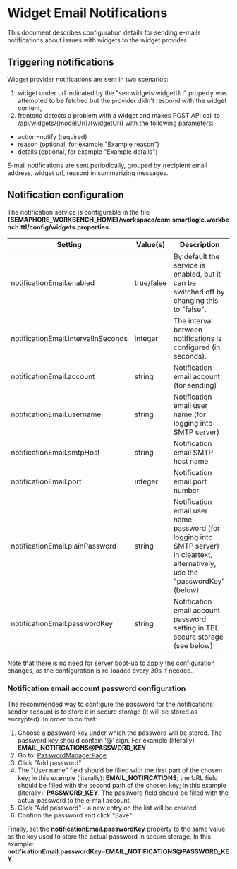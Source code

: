 # Widget Email Notifications

This document describes configuration details for sending e-mails notifications about issues with
widgets to the widget provider.

## Triggering notifications

Widget provider notifications are sent in two scenarios:

1. widget under url indicated by the "semwidgets:widgetUrl" property was attempted to be fetched
but the provider didn't respond with the widget content,
1. frontend detects a problem with a widget and makes POST API call to
<host>/api/widgets/{modelUri}/{widgetUri} with the following parameters:
  + action=notify (required)
  + reason (optional, for example "Example reason")
  + details (optional, for example "Example details")

E-mail notifications are sent periodically, grouped by (recipient email address, widget url, reason)
in summarizing messages.

## Notification configuration

The notification service is configurable in the file 
**{SEMAPHORE_WORKBENCH_HOME}/workspace/com.smartlogic.workbench.ttl/config/widgets.properties**

| Setting | Value(s) | Description |
|---------|----------|-------------|
| notificationEmail.enabled | true/false | By default the service is enabled, but it can be switched off by changing this to "false". |
| notificationEmail.intervalInSeconds | integer | The interval between notifications is configured (in seconds). |
| notificationEmail.account | string | Notification email account (for sending) |
| notificationEmail.username | string | Notification email user name (for logging into SMTP server) |
| notificationEmail.smtpHost | string | Notification email SMTP host name |
| notificationEmail.port | integer | Notification email port number |
| notificationEmail.plainPassword | string | Notification email user name password (for logging into SMTP server) in cleartext, alternatively, use the "passwordKey" (below) |
| notificationEmail.passwordKey | string | Notification email account password setting in TBL secure storage (see below) | 

Note that there is no need for server boot-up to apply the configuration changes, as the configuration is
re-loaded every 30s if needed.

### Notification email account password configuration

The recommended way to configure the password for the notifications' sender account
is to store it in secure storage (it will be stored as encrypted). In order to do that:

1. Choose a password key under which the password will be stored. The password key should
contain '@' sign. For example (literally) **EMAIL\_NOTIFICATIONS@PASSWORD\_KEY**.
1. Go to: [PasswordManagerPage](http://localhost:9080/tbl/swp?_viewClass=pwadmin:PasswordManagerPage)
1. Click "Add password"
1. The "User name" field should be filled with the first part of the chosen key; in this example (literally):
**EMAIL\_NOTIFICATIONS**; the URL field should be filled with the second path of the chosen key;
in this example (literally): **PASSWORD\_KEY**. The password field should be filled with the actual password
to the e-mail account.
1. Click "Add password" - a new entry on the list will be created
1. Confirm the password and click "Save"

Finally, set the **notificationEmail.passwordKey** property to the same value as the
key used to store the actual password in secure storage. In this example:
**notificationEmail.passwordKey=EMAIL\_NOTIFICATIONS@PASSWORD\_KEY**.
